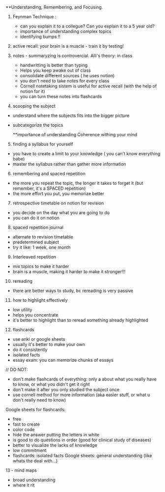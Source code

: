 **Understanding, Remembering, and Focusing.
1. Feynman Technique :
	- can you explain it to a collegue? Can you explain it to a 5 year old?
	- importance of understanding complex topics
	- identifying bumps !!

2. active recall: your brain is a muscle - train it by testing!

3. notes - summaryzing is controvercial.
	 Alli's theory: 
	in class
	- handwritting is better than typing
	- Helps you keep awake
	out of class
	- consolidate different sources ( he uses notion)
	- you don't need to take notes for every class
	- Cornell notetaking sistem is useful for active recall (with the help of notion for it)
	- you can turn these notes into flashcards

4. scooping the subject
- understand where the subjects fits into the bigger picture
- subcategorize the topics

	**importance of understanding 
	Coherence withing your mind

5. finding a syllabus for yourself
- you have to create a limit to your knowledge ( you can't know everything babe)
- master the syllabus rather than gather more information 

6. remembering and spaced repetition
- the more you repeat the topic, the longer it takes to forget it (but remember, it's a SPACED repetition)
- the more effort you put, you memorize better 

7. retrospective timetable on notion for revision
- you decide on the day what you are going to do
- you can do it on notion

8. spaced repetition journal
- alternate to revision timetable
- predetermined subject
- try it like: 1 week, one month

9. Interleaved repetition
- mix topics to make it harder
- brain is a muscle, making it harder to make it stronger!!!

10. rereading
- there are better ways to study, bc rereading is very passive

11. how to highlight effectively
- low utility
- helps you concentrate
- it's better to highlight than to reread something already highlighted

12. flashcards
- use anki  or google sheets
- usually it's better to make your own
- do it consistently
- isolated facts
- essay exam: you can memorize chunks of essays

// DO NOT:
- don't make flashcards of everything: only a about what you really have to know, or what you didn't get it right 
- don't make it after you only studied the subject once
- use cornell method for more information (aka easier stuff, or what u don't really need to know)

Google sheets for flashcards:
- free
- fast to create
- color code
- hide the answer putting the letters in white
- is good to do questions in order (good for clinical study of diseases)
- better to visualize the lacks of knowledge
- low commitment
- flashcards: isolated facts
Google sheets: general understanding (like whats the deal with...)

13 - mind maps
- broad understanding 
- where it rit

